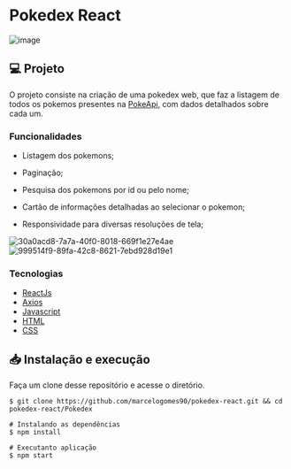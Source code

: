 # Pokedex React

![image](https://user-images.githubusercontent.com/94990663/169672142-25bfcd48-62da-4f4e-b990-0c833351720b.png)

## 💻 Projeto

O projeto consiste na criação de uma pokedex web, que faz a listagem de todos os pokemos presentes na [PokeApi](https://pokeapi.co/), com dados detalhados sobre cada um.

### Funcionalidades

- Listagem dos pokemons;
 
- Paginação;

- Pesquisa dos pokemons por id ou pelo nome;

- Cartão de informações detalhadas ao selecionar o pokemon;

- Responsividade para diversas resoluções de tela;

![30a0acd8-7a7a-40f0-8018-669f1e27e4ae](https://user-images.githubusercontent.com/94990663/169672460-7b630f71-c8b0-4ce2-bfa5-ab45231ef46e.jpg) ![999514f9-89fa-42c8-8621-7ebd928d19e1](https://user-images.githubusercontent.com/94990663/169672464-2cd524d9-a507-4151-837b-1d867c2b639e.jpg)


### Tecnologias

- [ReactJs](https://pt-br.reactjs.org/)
- [Axios](https://axios-http.com/ptbr/docs/intro)
- [Javascript](https://developer.mozilla.org/pt-BR/docs/Web/JavaScript)
- [HTML](https://developer.mozilla.org/pt-BR/docs/Web/HTML)
- [CSS](https://developer.mozilla.org/pt-BR/docs/Web/CSS)

## 📥 Instalação e execução

Faça um clone desse repositório e acesse o diretório.

```
$ git clone https://github.com/marcelogomes90/pokedex-react.git && cd pokedex-react/Pokedex
```

```
# Instalando as dependências
$ npm install

# Executanto aplicação
$ npm start
```
